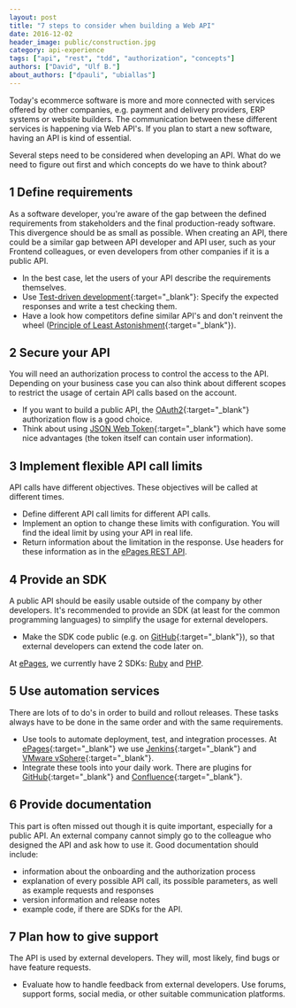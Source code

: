 ```yaml
---
layout: post
title: "7 steps to consider when building a Web API"
date: 2016-12-02
header_image: public/construction.jpg
category: api-experience
tags: ["api", "rest", "tdd", "authorization", "concepts"]
authors: ["David", "Ulf B."]
about_authors: ["dpauli", "ubiallas"]
---
```


Today's ecommerce software is more and more connected with services offered by other companies,
e.g. payment and delivery providers, ERP systems or website builders.
The communication between these different services is happening via Web API's.
If you plan to start a new software, having an API is kind of essential.

Several steps need to be considered when developing an API.
What do we need to figure out first and which concepts do we have to think about?

## 1 Define requirements

As a software developer, you're aware of the gap between the defined requirements from stakeholders and the final production-ready software.
This divergence should be as small as possible.
When creating an API, there could be a similar gap between API developer and API user, such as your Frontend colleagues, or even developers from other companies if it is a public API.

* In the best case, let the users of your API describe the requirements themselves.
* Use [Test-driven development](http://wiki.c2.com/?TestDrivenDevelopment){:target="_blank"}: Specify the expected responses and write a test checking them.
* Have a look how competitors define similar API's and don't reinvent the wheel ([Principle of Least Astonishment](https://en.wikipedia.org/wiki/Principle_of_least_astonishment){:target="_blank"}).

## 2 Secure your API

You will need an authorization process to control the access to the API.
Depending on your business case you can also think about different scopes to
restrict the usage of certain API calls based on the account.

* If you want to build a public API, the [OAuth2](https://oauth.net/2/){:target="_blank"} authorization flow is a good choice.
* Think about using [JSON Web Token](https://jwt.io/){:target="_blank"} which have some nice advantages (the token itself can contain user information).

## 3 Implement flexible API call limits

API calls have different objectives.
These objectives will be called at different times.

* Define different API call limits for different API calls.
* Implement an option to change these limits with configuration.
You will find the ideal limit by using your API in real life.
* Return information about the limitation in the response.
Use headers for these information as in the [ePages REST API](/apps/api-call-limit.html).

## 4 Provide an SDK

A public API should be easily usable outside of the company by other developers.
It's recommended to provide an SDK (at least for the common programming languages) to simplify the usage for external developers.

* Make the SDK code public (e.g. on [GitHub](https://github.com){:target="_blank"}), so that external developers can extend the code later on.

At [ePages](/), we currently have 2 SDKs: [Ruby](/apps/ruby-gem.html) and [PHP](/apps/php-client.html).

## 5 Use automation services

There are lots of to do's in order to build and rollout releases.
These tasks always have to be done in the same order and with the same requirements.

* Use tools to automate deployment, test, and integration processes.
At [ePages](http://www.epages.com/en/){:target="_blank"} we use [Jenkins](https://jenkins.io/){:target="_blank"} and [VMware vSphere](http://www.vmware.com/de/products/vsphere.html){:target="_blank"}.
* Integrate these tools into your daily work.
There are plugins for [GitHub](https://wiki.jenkins-ci.org/display/JENKINS/GitHub+Plugin){:target="_blank"} and [Confluence](https://marketplace.atlassian.com/plugins/nl.avisi.confluence.plugins.git-plugin/server/overview){:target="_blank"}.

## 6 Provide documentation

This part is often missed out though it is quite important, especially for a public API.
An external company cannot simply go to the colleague who designed the API and ask how to use it.
Good documentation should include:

- information about the onboarding and the authorization process
- explanation of every possible API call, its possible parameters, as well as example requests and responses
- version information and release notes
- example code, if there are SDKs for the API.

## 7 Plan how to give support

The API is used by external developers.
They will, most likely, find bugs or have feature requests.

* Evaluate how to handle feedback from external developers.
Use forums, support forms, social media, or other suitable communication platforms.
